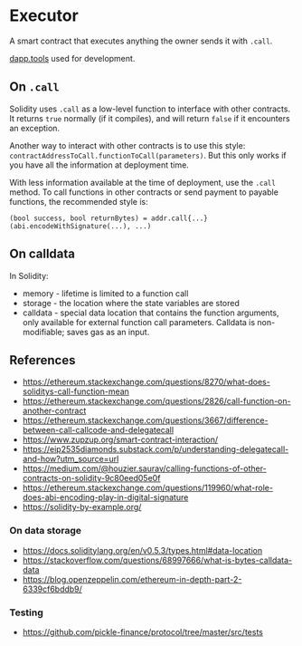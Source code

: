 # Executor

A smart contract that executes anything the owner sends it with `.call`.

[dapp.tools](dapp.tools) used for development.

## On `.call`

Solidity uses `.call` as a low-level function to interface with other contracts. It returns `true` normally (if it compiles), and will return `false` if it encounters an exception.

Another way to interact with other contracts is to use this style:
`contractAddressToCall.functionToCall(parameters)`. But this only works if you have all the information at deployment time.

With less information available at the time of deployment, use the `.call` method. To call functions in other contracts or send payment to payable functions, the recommended style is:

`(bool success, bool returnBytes) = addr.call{...}(abi.encodeWithSignature(...), ...)`

## On calldata

In Solidity:

- memory - lifetime is limited to a function call
- storage - the location where the state variables are stored
- calldata - special data location that contains the function arguments, only available for external function call parameters. Calldata is non-modifiable; saves gas as an input.

## References

- https://ethereum.stackexchange.com/questions/8270/what-does-soliditys-call-function-mean
- https://ethereum.stackexchange.com/questions/2826/call-function-on-another-contract
- https://ethereum.stackexchange.com/questions/3667/difference-between-call-callcode-and-delegatecall
- https://www.zupzup.org/smart-contract-interaction/
- https://eip2535diamonds.substack.com/p/understanding-delegatecall-and-how?utm_source=url
- https://medium.com/@houzier.saurav/calling-functions-of-other-contracts-on-solidity-9c80eed05e0f
- https://ethereum.stackexchange.com/questions/119960/what-role-does-abi-encoding-play-in-digital-signature
- https://solidity-by-example.org/

### On data storage

- https://docs.soliditylang.org/en/v0.5.3/types.html#data-location
- https://stackoverflow.com/questions/68997666/what-is-bytes-calldata-data
- https://blog.openzeppelin.com/ethereum-in-depth-part-2-6339cf6bddb9/

### Testing

- https://github.com/pickle-finance/protocol/tree/master/src/tests
